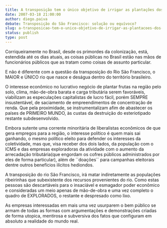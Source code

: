 ```yaml
---
title: A transposição tem o único objetivo de irrigar as plantações dos grandes proprietários de terras!!!!
date: 2007-03-18 21:00:00
author: diego.paiva
debate: Transposição do São Francisco: solução ou equívoco?  
slug: a-transposicao-tem-o-unico-objetivo-de-irrigar-as-plantacoes-dos-grandes-proprietarios-de-terras
status: publish 
type: post
---
```


Corriqueiramente no Brasil, desde os primordes da colonização, está, estendida até os dias atuais, as coisas públicas no Brasil estão nas mãos de funcionários públicos que as tratam como coisas de assunto particular.  

E não é diferente com a questão da transposição do Rio São Francisco, o MAIOR e ÚNICO rio que nasce e deságua dentro do território brasileiro.   

O interesse econômico no lucrativo negócio de plantar frutas na região pelo solo, clima, mão-de-obra barata e carga tributária serem favoráveis, viabilizam as especulações capitalistas de lucro fácil, porém SEMPRE insustentável, de saciamento de empreendimentos de concentração de renda. Que pela proximidade, se instrumentalizam afim de abastecer os países de PRIMEIRO MUNDO, às custas da destruição do esteriotipado restante subdesenvolvido.  

Embora sutente uma corrente minoritária de liberalistas econômicos de que gera empregos para a região, o interesse político é quem mais sai ganhando, o mesmo político eleito para defender os interesses da coletividade, mas que, visa receber dos dois lados, da população com o ICMS e das empresas exploradoras da atividade com o aumento da arrecadação tributária(que engordam os cofres públicos administrados por eles de forma particular), além de ´´doações´´ para campanhas eleitorais dentre outros benefícios ilícitos hediondos.  

A transposição do rio São Francisco, irá matar indiretamente as populações ribeirinhas que subexistente dos recursos provenientes do rio. Como estas pessoas são descartáveis para o insaciável e esmagador poder econômico e consideradas um meio apenas de mão-de-obra e uma vez completo o quadro de EXPLORADOS, o restante e despresado como lixo.  

As empresas interessadas em mais uma vez usurparem o bem público se armam de todas as formas com argumentações e demonstrações criadas de forma utopica, mentirosa e subversiva dos fatos que configuram em absoluto a realidade do mundo real.
